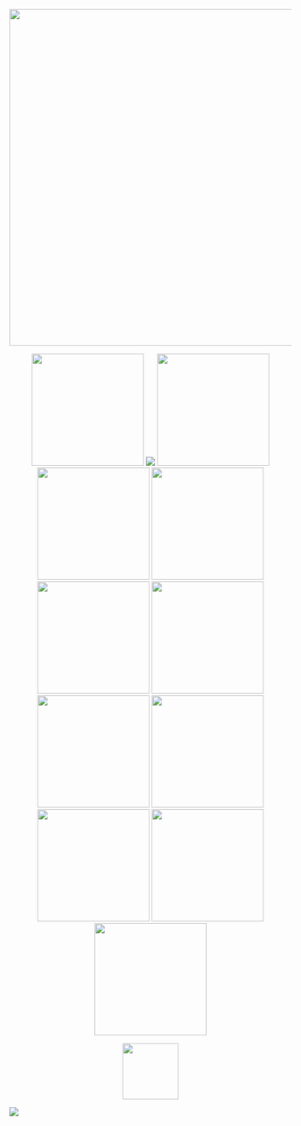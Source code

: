 <p align="center">
   <img width="600" src="https://files.catbox.moe/f92ymg.png"
</p>
 
<p align="center">
  <img width="200" src="https://files.catbox.moe/7mwxai.gif" />
  <img widrh="200" src="https://files.catbox.moe/zgb9xv.gif" /> 
  <img width="200" src="https://files.catbox.moe/5cmvix.gif" />
  <img width="200" src="https://files.catbox.moe/jj6veg.gif" />
  <img width="200" src="https://files.catbox.moe/71sktw.gif" />
  <img width="200" src="https://files.catbox.moe/5rjnqa.gif" />
  <img width="200" src="https://files.catbox.moe/9wo7yi.gif" />
  <img width="200" src="https://files.catbox.moe/k5t5jx.gif" />
  <img width="200" src="https://files.catbox.moe/xhd1pe.gif" />
  <img width="200" src="https://files.catbox.moe/ojb7y9.gif" />
  <img width="200" src="https://files.catbox.moe/m1px0f.gif" />
  <img width="200" src="https://files.catbox.moe/q0um6o.gif" />
</p>

<p align="center">
  <img width="100" src="https://files.catbox.moe/j4epn6.jpeg" />    
</p>

![](https://komarev.com/ghpvc/?username=WESB0RLAND&color=blueviolet)

<!--
**WESB0RLAND/WESB0RLAND** is a ✨ _special_ ✨ repository because its `README.md` (this file) appears on your GitHub profile.

Here are some ideas to get you started:

- 🔭 I’m currently working on ...
- 🌱 I’m currently learning ...
- 👯 I’m looking to collaborate on ...
- 🤔 I’m looking for help with ...
- 💬 Ask me about ...
- 📫 How to reach me: ...
- 😄 Pronouns: ...
- ⚡ Fun fact: ...
-->
